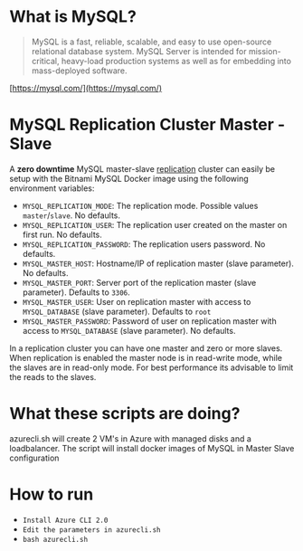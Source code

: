 # What is MySQL?

> MySQL is a fast, reliable, scalable, and easy to use open-source relational database system. MySQL Server is intended for mission-critical, heavy-load production systems as well as for embedding into mass-deployed software.

[https://mysql.com/](https://mysql.com/)

# MySQL Replication Cluster Master - Slave

A **zero downtime** MySQL master-slave [replication](https://dev.mysql.com/doc/refman/5.0/en/replication-howto.html) cluster can easily be setup with the Bitnami MySQL Docker image using the following environment variables:

 - `MYSQL_REPLICATION_MODE`: The replication mode. Possible values `master`/`slave`. No defaults.
 - `MYSQL_REPLICATION_USER`: The replication user created on the master on first run. No defaults.
 - `MYSQL_REPLICATION_PASSWORD`: The replication users password. No defaults.
 - `MYSQL_MASTER_HOST`: Hostname/IP of replication master (slave parameter). No defaults.
 - `MYSQL_MASTER_PORT`: Server port of the replication master (slave parameter). Defaults to `3306`.
 - `MYSQL_MASTER_USER`: User on replication master with access to `MYSQL_DATABASE` (slave parameter). Defaults to `root`
 - `MYSQL_MASTER_PASSWORD`: Password of user on replication master with access to `MYSQL_DATABASE` (slave parameter). No defaults.

In a replication cluster you can have one master and zero or more slaves. When replication is enabled the master node is in read-write mode, while the slaves are in read-only mode. For best performance its advisable to limit the reads to the slaves.

# What these scripts are doing?
azurecli.sh will create 2 VM's in Azure with managed disks and a loadbalancer. 
The script will install docker images of MySQL in Master Slave configuration
# How to run 
- `Install Azure CLI 2.0`
- `Edit the parameters in azurecli.sh`
- `bash azurecli.sh`
